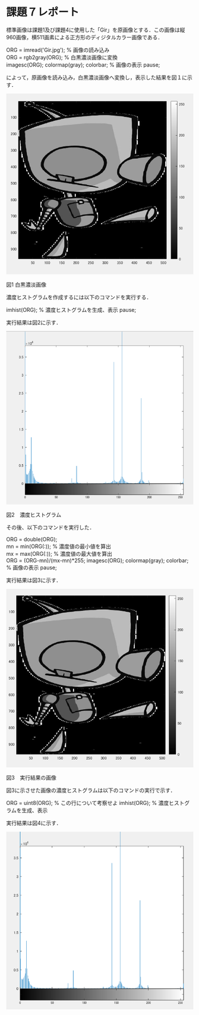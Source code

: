# 課題７レポート

標準画像は課題1及び課題4に使用した「Gir」を原画像とする．この画像は縦960画像，横511画素による正方形のディジタルカラー画像である．  

ORG = imread('Gir.jpg'); % 画像の読み込み  
ORG = rgb2gray(ORG); % 白黒濃淡画像に変換  
imagesc(ORG); colormap(gray); colorbar; % 画像の表示 
pause;  

によって，原画像を読み込み，白黒濃淡画像へ変換し，表示した結果を図１に示す．

![原画像](https://github.com/movedfour54/lecture_image_processing/blob/master/image/kekka7-1.png)  

図1 白黒濃淡画像

濃度ヒストグラムを作成するには以下のコマンドを実行する．

imhist(ORG); % 濃度ヒストグラムを生成、表示 
pause;  

実行結果は図2に示す．

![原画像](https://github.com/movedfour54/lecture_image_processing/blob/master/image/kekka7-2.png)  

図2　濃度ヒストグラム

その後、以下のコマンドを実行した．

ORG = double(ORG);  
mn = min(ORG(:)); % 濃度値の最小値を算出  
mx = max(ORG(:)); % 濃度値の最大値を算出  
ORG = (ORG-mn)/(mx-mn)*255; 
imagesc(ORG); colormap(gray); colorbar; % 画像の表示 
pause;  

実行結果は図3に示す．

![原画像](https://github.com/movedfour54/lecture_image_processing/blob/master/image/kekka7-3.png)  

図3　実行結果の画像

図3に示させた画像の濃度ヒストグラムは以下のコマンドの実行で示す．

ORG = uint8(ORG); % この行について考察せよ
imhist(ORG); % 濃度ヒストグラムを生成、表示

実行結果は図4に示す．

![原画像](https://github.com/movedfour54/lecture_image_processing/blob/master/image/kekka7-4.png)
